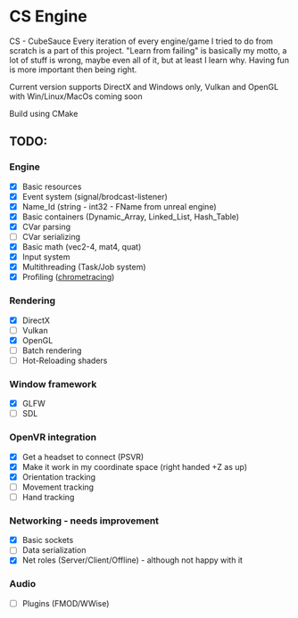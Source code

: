 # CS Engine
CS - CubeSauce
Every iteration of every engine/game I tried to do from scratch is a part of this project. "Learn from failing" is basically my motto, a lot of stuff is wrong, maybe even all of it, but at least I learn why. Having fun is more important then being right.

Current version supports DirectX and Windows only, Vulkan and OpenGL with Win/Linux/MacOs coming soon

Build using CMake 

## TODO:
### Engine
- [x] Basic resources
- [x] Event system (signal/brodcast-listener)
- [x] Name_Id (string - int32 - FName from unreal engine)
- [x] Basic containers (Dynamic_Array, Linked_List, Hash_Table)
- [x] CVar parsing
- [ ] CVar serializing
- [x] Basic math (vec2-4, mat4, quat)
- [x] Input system
- [x] Multithreading (Task/Job system)
- [x] Profiling ([chrometracing](https://www.chromium.org/developers/how-tos/trace-event-profiling-tool/))
### Rendering
- [x] DirectX
- [ ] Vulkan
- [x] OpenGL
- [ ] Batch rendering
- [ ] Hot-Reloading shaders
### Window framework
- [x] GLFW
- [ ] SDL
### OpenVR integration
- [x] Get a headset to connect (PSVR)
- [x] Make it work in my coordinate space (right handed +Z as up)
- [x] Orientation tracking
- [ ] Movement tracking
- [ ] Hand tracking
### Networking - needs improvement
- [x] Basic sockets
- [ ] Data serialization
- [x] Net roles (Server/Client/Offline) - although not happy with it
### Audio
- [ ] Plugins (FMOD/WWise)
